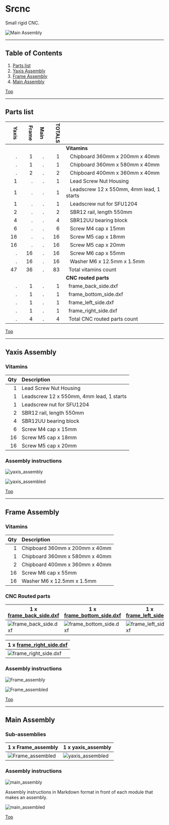 <a name="TOP"></a>
# Srcnc
Small rigid CNC.

![Main Assembly](assemblies/main_assembled.png)

<span></span>

---
## Table of Contents
1. [Parts list](#Parts_list)
1. [Yaxis Assembly](#yaxis_assembly)
1. [Frame Assembly](#Frame_assembly)
1. [Main Assembly](#main_assembly)

<span></span>
[Top](#TOP)

---
<a name="Parts_list"></a>
## Parts list
| <span style="writing-mode: vertical-rl; text-orientation: mixed;">Yaxis</span> | <span style="writing-mode: vertical-rl; text-orientation: mixed;">Frame</span> | <span style="writing-mode: vertical-rl; text-orientation: mixed;">Main</span> | <span style="writing-mode: vertical-rl; text-orientation: mixed;">TOTALS</span> |  |
|---:|---:|---:|---:|:---|
|  |  |  | | **Vitamins** |
| &nbsp;&nbsp;.&nbsp; | &nbsp;&nbsp;1&nbsp; | &nbsp;&nbsp;.&nbsp; |  &nbsp;&nbsp;1&nbsp; | &nbsp;&nbsp; Chipboard 360mm x 200mm x 40mm |
| &nbsp;&nbsp;.&nbsp; | &nbsp;&nbsp;1&nbsp; | &nbsp;&nbsp;.&nbsp; |  &nbsp;&nbsp;1&nbsp; | &nbsp;&nbsp; Chipboard 360mm x 580mm x 40mm |
| &nbsp;&nbsp;.&nbsp; | &nbsp;&nbsp;2&nbsp; | &nbsp;&nbsp;.&nbsp; |  &nbsp;&nbsp;2&nbsp; | &nbsp;&nbsp; Chipboard 400mm x 360mm x 40mm |
| &nbsp;&nbsp;1&nbsp; | &nbsp;&nbsp;.&nbsp; | &nbsp;&nbsp;.&nbsp; |  &nbsp;&nbsp;1&nbsp; | &nbsp;&nbsp; Lead Screw Nut Housing |
| &nbsp;&nbsp;1&nbsp; | &nbsp;&nbsp;.&nbsp; | &nbsp;&nbsp;.&nbsp; |  &nbsp;&nbsp;1&nbsp; | &nbsp;&nbsp; Leadscrew 12 x 550mm, 4mm lead, 1 starts |
| &nbsp;&nbsp;1&nbsp; | &nbsp;&nbsp;.&nbsp; | &nbsp;&nbsp;.&nbsp; |  &nbsp;&nbsp;1&nbsp; | &nbsp;&nbsp; Leadscrew nut for SFU1204 |
| &nbsp;&nbsp;2&nbsp; | &nbsp;&nbsp;.&nbsp; | &nbsp;&nbsp;.&nbsp; |  &nbsp;&nbsp;2&nbsp; | &nbsp;&nbsp; SBR12 rail, length 550mm |
| &nbsp;&nbsp;4&nbsp; | &nbsp;&nbsp;.&nbsp; | &nbsp;&nbsp;.&nbsp; |  &nbsp;&nbsp;4&nbsp; | &nbsp;&nbsp; SBR12UU bearing block |
| &nbsp;&nbsp;6&nbsp; | &nbsp;&nbsp;.&nbsp; | &nbsp;&nbsp;.&nbsp; |  &nbsp;&nbsp;6&nbsp; | &nbsp;&nbsp; Screw M4 cap x 15mm |
| &nbsp;&nbsp;16&nbsp; | &nbsp;&nbsp;.&nbsp; | &nbsp;&nbsp;.&nbsp; |  &nbsp;&nbsp;16&nbsp; | &nbsp;&nbsp; Screw M5 cap x 18mm |
| &nbsp;&nbsp;16&nbsp; | &nbsp;&nbsp;.&nbsp; | &nbsp;&nbsp;.&nbsp; |  &nbsp;&nbsp;16&nbsp; | &nbsp;&nbsp; Screw M5 cap x 20mm |
| &nbsp;&nbsp;.&nbsp; | &nbsp;&nbsp;16&nbsp; | &nbsp;&nbsp;.&nbsp; |  &nbsp;&nbsp;16&nbsp; | &nbsp;&nbsp; Screw M6 cap x 55mm |
| &nbsp;&nbsp;.&nbsp; | &nbsp;&nbsp;16&nbsp; | &nbsp;&nbsp;.&nbsp; |  &nbsp;&nbsp;16&nbsp; | &nbsp;&nbsp; Washer  M6 x 12.5mm x 1.5mm |
| &nbsp;&nbsp;47&nbsp; | &nbsp;&nbsp;36&nbsp; | &nbsp;&nbsp;.&nbsp; | &nbsp;&nbsp;83&nbsp; | &nbsp;&nbsp;Total vitamins count |
|  |  |  | | **CNC routed parts** |
| &nbsp;&nbsp;.&nbsp; | &nbsp;&nbsp;1&nbsp; | &nbsp;&nbsp;.&nbsp; |  &nbsp;&nbsp;1&nbsp; | &nbsp;&nbsp;frame_back_side.dxf |
| &nbsp;&nbsp;.&nbsp; | &nbsp;&nbsp;1&nbsp; | &nbsp;&nbsp;.&nbsp; |  &nbsp;&nbsp;1&nbsp; | &nbsp;&nbsp;frame_bottom_side.dxf |
| &nbsp;&nbsp;.&nbsp; | &nbsp;&nbsp;1&nbsp; | &nbsp;&nbsp;.&nbsp; |  &nbsp;&nbsp;1&nbsp; | &nbsp;&nbsp;frame_left_side.dxf |
| &nbsp;&nbsp;.&nbsp; | &nbsp;&nbsp;1&nbsp; | &nbsp;&nbsp;.&nbsp; |  &nbsp;&nbsp;1&nbsp; | &nbsp;&nbsp;frame_right_side.dxf |
| &nbsp;&nbsp;.&nbsp; | &nbsp;&nbsp;4&nbsp; | &nbsp;&nbsp;.&nbsp; | &nbsp;&nbsp;4&nbsp; | &nbsp;&nbsp;Total CNC routed parts count |

<span></span>
[Top](#TOP)

---
<a name="yaxis_assembly"></a>
## Yaxis Assembly
### Vitamins
|Qty|Description|
|---:|:----------|
|1| Lead Screw Nut Housing|
|1| Leadscrew 12 x 550mm, 4mm lead, 1 starts|
|1| Leadscrew nut for SFU1204|
|2| SBR12 rail, length 550mm|
|4| SBR12UU bearing block|
|6| Screw M4 cap x 15mm|
|16| Screw M5 cap x 18mm|
|16| Screw M5 cap x 20mm|


### Assembly instructions
![yaxis_assembly](assemblies/yaxis_assembly_tn.png)

![yaxis_assembled](assemblies/yaxis_assembled_tn.png)

<span></span>
[Top](#TOP)

---
<a name="Frame_assembly"></a>
## Frame Assembly
### Vitamins
|Qty|Description|
|---:|:----------|
|1| Chipboard 360mm x 200mm x 40mm|
|1| Chipboard 360mm x 580mm x 40mm|
|2| Chipboard 400mm x 360mm x 40mm|
|16| Screw M6 cap x 55mm|
|16| Washer  M6 x 12.5mm x 1.5mm|


### CNC Routed parts

| 1 x [frame_back_side.dxf](dxfs/frame_back_side.dxf) | 1 x [frame_bottom_side.dxf](dxfs/frame_bottom_side.dxf) | 1 x [frame_left_side.dxf](dxfs/frame_left_side.dxf) |
|---|---|---|
| ![frame_back_side.dxf](dxfs/frame_back_side.png) | ![frame_bottom_side.dxf](dxfs/frame_bottom_side.png) | ![frame_left_side.dxf](dxfs/frame_left_side.png) 


| 1 x [frame_right_side.dxf](dxfs/frame_right_side.dxf) |
|---|
| ![frame_right_side.dxf](dxfs/frame_right_side.png) 



### Assembly instructions
![Frame_assembly](assemblies/Frame_assembly.png)

![Frame_assembled](assemblies/Frame_assembled.png)

<span></span>
[Top](#TOP)

---
<a name="main_assembly"></a>
## Main Assembly
### Sub-assemblies

| 1 x Frame_assembly | 1 x yaxis_assembly |
|---|---|
| ![Frame_assembled](assemblies/Frame_assembled_tn.png) | ![yaxis_assembled](assemblies/yaxis_assembled_tn.png) 



### Assembly instructions
![main_assembly](assemblies/main_assembly.png)

Assembly instructions in Markdown format in front of each module that makes an assembly.

![main_assembled](assemblies/main_assembled.png)

<span></span>
[Top](#TOP)
